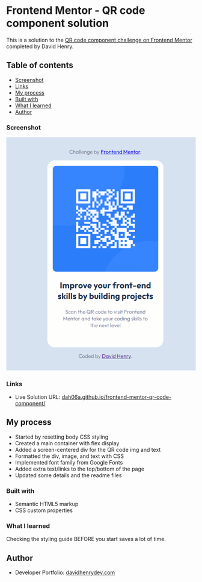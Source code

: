# Frontend Mentor - QR code component solution

This is a solution to the [QR code component challenge on Frontend Mentor](https://www.frontendmentor.io/challenges/qr-code-component-iux_sIO_H) completed by David Henry.

## Table of contents

- [Screenshot](#screenshot)
- [Links](#links)
- [My process](#my-process)
- [Built with](#built-with)
- [What I learned](#what-i-learned)
- [Author](#author)

### Screenshot

![](./images/solution-screenshot.png)

### Links

- Live Solution URL: [dah06a.github.io/frontend-mentor-qr-code-component/](https://dah06a.github.io/frontend-mentor-qr-code-component/)

## My process

- Started by resetting body CSS styling
- Created a main container with flex display
- Added a screen-centered div for the QR code img and text
- Formatted the div, image, and text with CSS
- Implemented font family from Google Fonts
- Added extra text/links to the top/bottom of the page
- Updated some details and the readme files

### Built with

- Semantic HTML5 markup
- CSS custom properties

### What I learned

Checking the styling guide BEFORE you start saves a lot of time.

## Author

- Developer Portfolio: [davidhenrydev.com](http://davidhenrydev.com)
